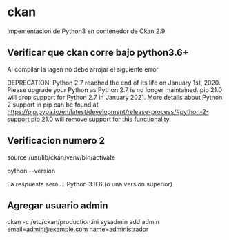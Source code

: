 # ckan

Impementacion de Python3 en contenedor de Ckan 2.9

## Verificar que ckan corre bajo python3.6+

Al compilar la iagen no debe arrojar el siguiente error

DEPRECATION: Python 2.7 reached the end of its life on January 1st, 2020. Please upgrade your Python as Python 2.7 is no longer maintained. pip 21.0 will drop support for Python 2.7 in January 2021. More details about Python 2 support in pip can be found at https://pip.pypa.io/en/latest/development/release-process/#python-2-support pip 21.0 will remove support for this functionality.

## Verificacion numero 2
source /usr/lib/ckan/venv/bin/activate

python --version

La respuesta será ... Python 3.8.6 (o una version superior)


## Agregar usuario admin

ckan -c /etc/ckan/production.ini sysadmin add admin email=admin@example.com name=administrador


